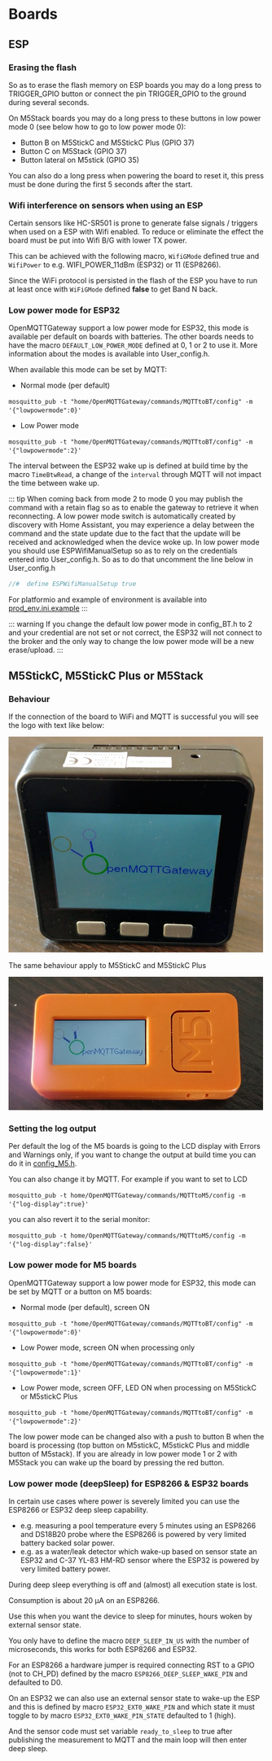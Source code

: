 # Boards

## ESP

### Erasing the flash

So as to erase the flash memory on ESP boards you may do a long press to TRIGGER_GPIO button or connect the pin TRIGGER_GPIO to the ground during several seconds.

On M5Stack boards you may do a long press to these buttons in low power mode 0 (see below how to go to low power mode 0):
* Button B on M5StickC and M5StickC Plus (GPIO 37)
* Button C on M5Stack (GPIO 37)
* Button lateral on M5stick (GPIO 35)

You can also do a long press when powering the board to reset it, this press must be done during the first 5 seconds after the start.

### Wifi interference on sensors when using an ESP ###
Certain sensors like HC-SR501 is prone to generate false signals / triggers when used on a ESP with Wifi enabled. To reduce or eliminate the effect the board must be put into Wifi B/G with lower TX power.

This can be achieved with the following macro, `WifiGMode` defined true and `WifiPower` to e.g. WIFI_POWER_11dBm (ESP32) or 11 (ESP8266).  

Since the WiFi protocol is persisted in the flash of the ESP you have to run at least once with `WiFiGMode` defined **false** to get Band N back.

### Low power mode for ESP32
OpenMQTTGateway support a low power mode for ESP32, this mode is available per default on boards with batteries. The other boards needs to have the macro `DEFAULT_LOW_POWER_MODE` defined at 0, 1 or 2 to use it. More information about the modes is available into User_config.h.

When available this mode can be set by MQTT:

* Normal mode (per default)

`mosquitto_pub -t "home/OpenMQTTGateway/commands/MQTTtoBT/config" -m '{"lowpowermode":0}'`

* Low Power mode

`mosquitto_pub -t "home/OpenMQTTGateway/commands/MQTTtoBT/config" -m '{"lowpowermode":2}'`

The interval between the ESP32 wake up is defined at build time by the macro `TimeBtwRead`, a change of the `interval` through MQTT will not impact the time between wake up.

::: tip
When coming back from mode 2 to mode 0 you may publish the command with a retain flag so as to enable the gateway to retrieve it when reconnecting.
A low power mode switch is automatically created by discovery with Home Assistant, you may experience a delay between the command and the state update due to the fact that the update will be received and acknowledged when the device woke up.
In low power mode you should use ESPWifiManualSetup so as to rely on the credentials entered into User_config.h.
So as to do that uncomment the line below in User_config.h
``` c
//#  define ESPWifiManualSetup true
```
For platformio and example of environment is available into [prod_env.ini.example](https://github.com/1technophile/OpenMQTTGateway/blob/development/prod_env.ini.example)
:::

::: warning
If you change the default low power mode in config_BT.h to 2 and your credential are not set or not correct, the ESP32 will not connect to the broker and the only way to change the low power mode will be a new erase/upload.
:::

## M5StickC, M5StickC Plus or M5Stack

### Behaviour

If the connection of the board to WiFi and MQTT is successful you will see the logo with text like below:

![boards](../img/OpenMQTTgateway_M5_Stack_Board_Display_Text.png)

The same behaviour apply to M5StickC and M5StickC Plus

![boards](../img/OpenMQTTgateway_M5_StickC_Board_Display_Text.png)

### Setting the log output

Per default the log of the M5 boards is going to the LCD display with Errors and Warnings only, if you want to change the output at build time you can do it in [config_M5.h](https://github.com/1technophile/OpenMQTTGateway/blob/development/main/config_M5.h).

You can also change it by MQTT. For example if you want to set to LCD

`mosquitto_pub -t home/OpenMQTTGateway/commands/MQTTtoM5/config -m '{"log-display":true}'`

you can also revert it to the serial monitor:

`mosquitto_pub -t home/OpenMQTTGateway/commands/MQTTtoM5/config -m '{"log-display":false}'`

### Low power mode for M5 boards
OpenMQTTGateway support a low power mode for ESP32, this mode can be set by MQTT or a button on M5 boards:

* Normal mode (per default), screen ON

`mosquitto_pub -t "home/OpenMQTTGateway/commands/MQTTtoBT/config" -m '{"lowpowermode":0}'`

* Low Power mode, screen ON when processing only

`mosquitto_pub -t "home/OpenMQTTGateway/commands/MQTTtoBT/config" -m '{"lowpowermode":1}'`

* Low Power mode, screen OFF, LED ON when processing on M5StickC or M5stickC Plus

`mosquitto_pub -t "home/OpenMQTTGateway/commands/MQTTtoBT/config" -m '{"lowpowermode":2}'`

The low power mode can be changed also with a push to button B when the board is processing (top button on M5stickC, M5stickC Plus and middle button of M5stack).
If you are already in low power mode 1 or 2 with M5Stack you can wake up the board by pressing the red button.

### Low power mode (deepSleep) for ESP8266 & ESP32 boards
In certain use cases where power is severely limited you can use the ESP8266 or ESP32 deep sleep capability.

* e.g. measuring a pool temperature every 5 minutes using an ESP8266 and DS18B20 probe where the ESP8266 is powered by very limited battery backed solar power.
* e.g. as a water/leak detector which wake-up based on sensor state an ESP32 and C-37 YL-83 HM-RD sensor where the ESP32 is powered by very limited battery power.

During deep sleep everything is off and (almost) all execution state is lost. 

Consumption is about 20 µA on an ESP8266.

Use this when you want the device to sleep for minutes,  hours woken by external sensor state.

You only have to define the macro `DEEP_SLEEP_IN_US` with the number of microseconds, this works for both ESP8266 and ESP32.

For an ESP8266 a hardware jumper is required connecting RST to a GPIO (not to CH_PD) defined by the macro `ESP8266_DEEP_SLEEP_WAKE_PIN` and defaulted to D0.

On an ESP32 we can also use an external sensor state to wake-up the ESP and this is defined by macro `ESP32_EXT0_WAKE_PIN` and which state it must toggle to by macro `ESP32_EXT0_WAKE_PIN_STATE` defaulted to 1 (high).

And the sensor code must set variable `ready_to_sleep` to true after publishing the measurement to MQTT and the main loop will then enter deep sleep.

